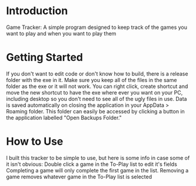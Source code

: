 # Introduction 
Game Tracker:
A simple program designed to keep track of the games you want to play and when you want to play them

# Getting Started
If you don't want to edit code or don't know how to build, there is a release folder with the exe in it. Make sure you keep all of the files in the same folder as the exe or it will not work. You can right click, create shortcut and move the new shortcut to have the exe where ever you want on your PC, including desktop so you don't need to see all of the ugly files in use. Data is saved automatically on closing the application in your AppData > Roaming folder. This folder can easily be accessed by clicking a button in the application labelled "Open Backups Folder."

# How to Use
I built this tracker to be simple to use, but here is some info in case some of it isn't obvious:
Double click a game in the To-Play list to edit it's fields
Completing a game will only complete the first game in the list.
Removing a game removes whatever game in the To-Play list is selected